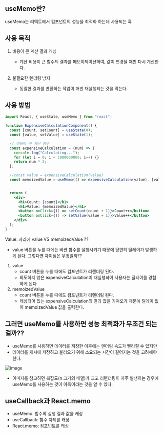 ## useMemo란?
useMemo는 리액트에서 컴포넌트의 성능을 최적화 하는데 사용되는 훅

## 사용 목적

1. 비용이 큰 계산 결과 캐싱

   - 계산 비용이 큰 함수의 결과를 메모이제이션하여, 값이 변경될 때만 다시 계산한다.

2. 불필요한 렌더링 방지

   - 동일한 결과를 반환하는 작업이 매번 재실행되는 것을 막는다.

## 사용 방법

```jsx
import React, { useState, useMemo } from "react";

function ExpensiveCalculationComponent() {
  const [count, setCount] = useState(0);
  const [value, setValue] = useState(1);

  // 비용이 큰 계산 함수
  const expensiveCalculation = (num) => {
    console.log("Calculating...");
    for (let i = 0; i < 1000000000; i++) {}
    return num * 2;
  };

  //const value = expensiveCalculation(value)
  const memoizedValue = useMemo(() => expensiveCalculation(value), [value]);


  return (
    <div>
      <h1>Count: {count}</h1>
      <h1>Value: {memoizedValue}</h1>
      <button onClick={() => setCount(count + 1)}>Count++</button>
      <button onClick={() => setValue(value + 1)}>Value++</button>
    </div>
  );
}
```

Value: 자리에 value VS memoizedValue ??

- value 버튼을 누를 때에는 비싼 함수를 실행시키기 때문에 당연히 딜레이가 발생하게 된다. 그렇다면 차이점은 무엇일까??
1. value
   - count 버튼을 누를 때에도 컴포넌트가 리렌더링 된다.
   - 의도하지 않은 expensiveCalculation이 재실행되어 사용자는 딜레이를 경험하게 된다.
2. memoizedValue
   - count 버튼을 누를 때에도 컴포넌트가 리렌더링 된다.
   - 캐싱되어 있는 expensiveCalculation의 결과 값을 가져오기 때문에 딜레이 없이 memoizedValue 값을 출력한다.

## 그러면 useMemo를 사용하면 성능 최적화가 무조건 되는 걸까??

- useMemo를 사용하면 데이터를 저장한 이후에는 렌더링 속도가 빨라질 수 있지만
- 데이터를 캐시에 저장하고 불러오기 위해 소요되는 시간이 길어지는 것을 고려해야 한다.

![image](https://github.com/user-attachments/assets/0964a8e1-0a42-4082-a924-74ca5e4eee7d)

- 이미지를 참고하면 복잡도(n 크기의 배열)가 크고 리렌더링이 자주 발생하는 경우에 useMemo를 사용하는 것이 이득이라는 것을 알 수 있다.

## useCallback과 React.memo

- useMemo: 함수의 실행 결과 값을 캐싱
- useCallback: 함수 자체를 캐싱
- React.memo: 컴포넌트를 캐싱
